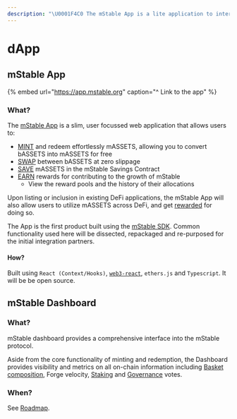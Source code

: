 ```yaml
---
description: "\U0001F4C0 The mStable App is a lite application to interface with the mStable Forge and receive rewards"
---
```


# dApp

## mStable App

{% embed url="https://app.mstable.org" caption="^ Link to the app" %}

### What?

The [mStable App](app.md) is a slim, user focussed web application that allows users to:

* [MINT](../massets/minting-and-redemption/) and redeem effortlessly mASSETS, allowing you to convert bASSETS into mASSETS for free
* [SWAP](../massets/swapping.md) between bASSETS at zero slippage
* [SAVE](../massets/native-interest-rate.md) mASSETS in the mStable Savings Contract
* [EARN](../functions/) rewards for contributing to the growth of mStable
  * View the reward pools and the history of their allocations

Upon listing or inclusion in existing DeFi applications, the mStable App will also allow users to utilize mASSETS across DeFi, and get [rewarded](../../meta-rewards-1/introduction/ecosystem.md) for doing so.

The App is the first product built using the [mStable SDK](sdk.md). Common functionality used here will be dissected, repackaged and re-purposed for the initial integration partners.

#### How?

Built using `React (Context/Hooks)`, [`web3-react`](https://github.com/NoahZinsmeister/web3-react/), `ethers.js` and `Typescript`. It will be be open source.

## mStable Dashboard

### What?

mStable dashboard provides a comprehensive interface into the mStable protocol. 

Aside from the core functionality of minting and redemption, the Dashboard provides visibility and metrics on all on-chain information including [Basket composition](../massets/minting-and-redemption/rebalancing.md), Forge velocity, [Staking]() and [Governance](../functions/governance.md) votes. 

### When?

See [Roadmap](../../appendix/roadmap.md).

